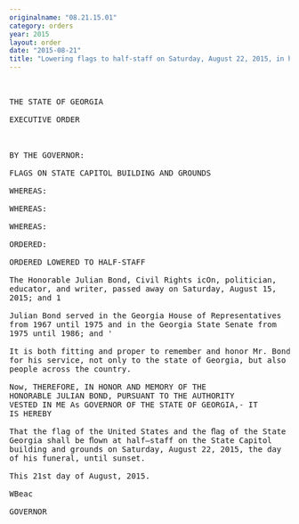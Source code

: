 ```yaml
---
originalname: "08.21.15.01"
category: orders
year: 2015
layout: order
date: "2015-08-21"
title: "Lowering flags to half-staff on Saturday, August 22, 2015, in honor and memory of the Honorable Julian Bond"
---
```

<pre>
 

THE STATE OF GEORGIA

EXECUTIVE ORDER

 

BY THE GOVERNOR:

FLAGS ON STATE CAPITOL BUILDING AND GROUNDS

WHEREAS:

WHEREAS:

WHEREAS:

ORDERED:

ORDERED LOWERED TO HALF-STAFF

The Honorable Julian Bond, Civil Rights icOn, politician,
educator, and writer, passed away on Saturday, August 15,
2015; and 1

Julian Bond served in the Georgia House of Representatives
from 1967 until 1975 and in the Georgia State Senate from
1975 until 1986; and '

It is both fitting and proper to remember and honor Mr. Bond
for his service, not only to the state of Georgia, but also to
people across the country.

Now, THEREFORE, IN HONOR AND MEMORY OF THE
HONORABLE JULIAN BOND, PURSUANT TO THE AUTHORITY
VESTED IN ME As GOVERNOR OF THE STATE OF GEORGIA,- IT
IS HEREBY

That the flag of the United States and the ﬂag of the State of
Georgia shall be ﬂown at half—staff on the State Capitol
building and grounds on Saturday, August 22, 2015, the day
of his funeral, until sunset.

This 21st day of August, 2015.

WBeac

GOVERNOR

 

 

 

</pre>
